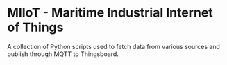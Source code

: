 # MIIoT - Maritime Industrial Internet of Things
A collection of Python scripts used to fetch data from various sources and publish through MQTT to Thingsboard.
